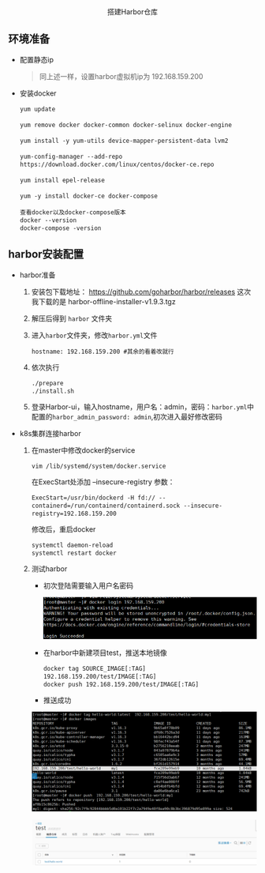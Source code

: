 <center>搭建Harbor仓库</center>

## 环境准备

* 配置静态ip

    > 同上述一样，设置harbor虚拟机ip为 192.168.159.200

* 安装docker

    ```
    yum update

    yum remove docker docker-common docker-selinux docker-engine

    yum install -y yum-utils device-mapper-persistent-data lvm2

    yum-config-manager --add-repo https://download.docker.com/linux/centos/docker-ce.repo

    yum install epel-release

    yum -y install docker-ce docker-compose

    查看docker以及docker-compose版本
    docker --version
    docker-compose -version
    ```

## harbor安装配置

* harbor准备

    1. 安装包下载地址： https://github.com/goharbor/harbor/releases 这次我下载的是 harbor-offline-installer-v1.9.3.tgz

    2. 解压后得到 ```harbor``` 文件夹

    3. 进入```harbor```文件夹，修改```harbor.yml```文件

        ```
        hostname: 192.168.159.200 #其余的看着改就行
        ```
    4. 依次执行

        ```
        ./prepare
        ./install.sh
        ```
    5. 登录Harbor-ui，输入hostname，用户名：admin，密码：```harbor.yml```中配置的```harbor_admin_password: admin```,初次进入最好修改密码

* k8s集群连接harbor

    1. 在master中修改docker的service

        ```
        vim /lib/systemd/system/docker.service
        ```
        在ExecStart处添加 –insecure-registry 参数：

        ```
        ExecStart=/usr/bin/dockerd -H fd:// --containerd=/run/containerd/containerd.sock --insecure-registry=192.168.159.200
        ```
        修改后，重启docker
        ```
        systemctl daemon-reload
        systemctl restart docker
        ```

    2. 测试harbor

        * 初次登陆需要输入用户名密码

            ![harbor登录](harbor登录.png)
        
        * 在harbor中新建项目test，推送本地镜像

            ```
            docker tag SOURCE_IMAGE[:TAG] 192.168.159.200/test/IMAGE[:TAG]
            docker push 192.168.159.200/test/IMAGE[:TAG]
            ```
        
        * 推送成功

        ![harbor成功](harbor成功.png)

        ![harbor成功](harbor成功-2.png)